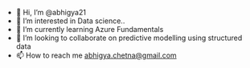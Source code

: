 - 👋 Hi, I’m @abhigya21
- 👀 I’m interested in  Data science..
- 🌱 I’m currently learning Azure Fundamentals
- 💞️ I’m looking to collaborate on predictive modelling using structured data
- 📫 How to reach me abhigya.chetna@gmail.com

<!---
abhigya21/abhigya21 is a ✨ special ✨ repository because its `README.md` (this file) appears on your GitHub profile.
You can click the Preview link to take a look at your changes.
--->
